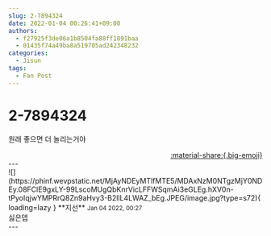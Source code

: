 ```yaml
---
slug: 2-7894324
date: 2022-01-04 00:26:41+09:00
authors:
  - f27925f3de06a1b8504fa88ff1891baa
  - 01435f74a49ba8a519705ad242348232
categories:
  - Jisun
tags:
  - Fan Post
---
```


# 2-7894324

<div class="post-container" markdown="1">
<div class="content-container md-sidebar__scrollwrap" markdown="1">

원래 좋으면 더 놀리는거야

</div>
</div>

<div style="text-align: right;" markdown="1">
<a href="https://weverse.io/fromis9/fanpost/2-7894324" style="text-align: right;">:material-share:{.big-emoji}</a>
</div>
---

<div class="comments-container md-sidebar__scrollwrap" markdown="1">
<div class="comment" markdown="1">
<div class='id-container' markdown="1">
![](https://phinf.wevpstatic.net/MjAyNDEyMTlfMTE5/MDAxNzM0NTgzMjY0NDEy.08FClE9gxLY-99LscoMUgQbKnrVicLFFWSqmAi3eGLEg.hXV0n-tPyoIqjwYMPRrQ8Zn9aHvy3-B2llL4LWAZ_bEg.JPEG/image.jpg?type=s72){ loading=lazy }
**<span class="artist">지선</span>** <small>Jan 04 2022, 00:27</small><br>
</div>
<div class='comment-body' markdown="1">
싫은뎁
</div>
</div>
</div>
---
